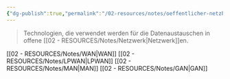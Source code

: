 ```yaml
---
{"dg-publish":true,"permalink":"/02-resources/notes/oeffentlicher-netzbereich/","tags":["netzwerk"],"noteIcon":"","updated":"2025-09-05T10:12:32.000+02:00"}
---
```


> Technologien, die verwendet werden für die Datenaustauschen in offene [[02 - RESOURCES/Notes/Netzwerk\|Netzwerk]]en.

[[02 - RESOURCES/Notes/WAN\|WAN]]
[[02 - RESOURCES/Notes/LPWAN\|LPWAN]]
[[02 - RESOURCES/Notes/MAN\|MAN]]
[[02 - RESOURCES/Notes/GAN\|GAN]]